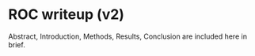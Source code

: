 # ROC writeup (v2)

Abstract, Introduction, Methods, Results, Conclusion are included here in brief.
